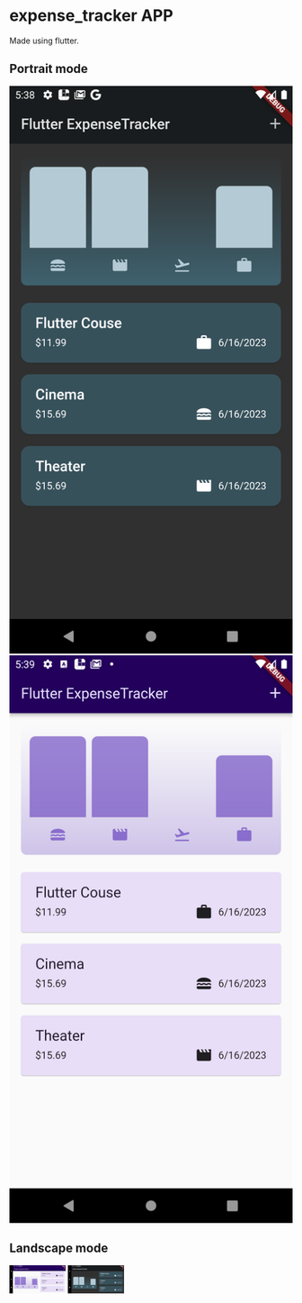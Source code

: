 # expense_tracker APP

Made using flutter.

## Portrait mode
![LIGHT MODE](Screenshot_1686937095.png)
![DARK MODE](Screenshot_1686937144.png)
<!-- <img src="Screenshot_1686937095.png" width="100">
<img src="Screenshot_1686937144.png" width="100"> -->

## Landscape mode
<img src="Screenshot_1686937138.png" width="100">
<img src="Screenshot_1686937113.png" width="100">